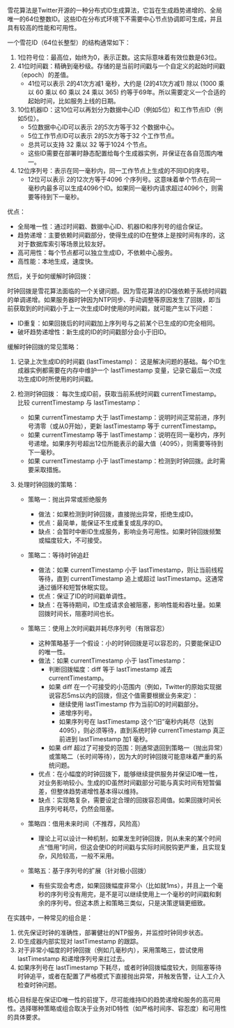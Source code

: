 
雪花算法是Twitter开源的一种分布式ID生成算法，它旨在生成趋势递增的、全局唯一的64位整数ID。这些ID在分布式环境下不需要中心节点协调即可生成，并且具有较高的性能和可用性。

一个雪花ID（64位长整型）的结构通常如下：

1.  1位符号位：最高位，始终为0，表示正数。这实际意味着有效位数是63位。
2.  41位时间戳：精确到毫秒级。存储的是当前时间戳与一个自定义的起始时间戳（epoch）的差值。
    *   41位可以表示 2的41次方减1 毫秒，大约是 (2的41次方减1) 除以 (1000 乘以 60 乘以 60 乘以 24 乘以 365) 约等于69年。所以需要定义一个合适的起始时间，比如服务上线的日期。
3.  10位机器ID：这10位可以再划分为数据中心ID（例如5位）和工作节点ID（例如5位）。
    *   5位数据中心ID可以表示 2的5次方等于32 个数据中心。
    *   5位工作节点ID可以表示 2的5次方等于32 个工作节点。
    *   总共可以支持 32 乘以 32 等于1024 个节点。
    *   这些ID需要在部署时静态配置给每个生成器实例，并保证在各自范围内唯一。
4.  12位序列号：表示在同一毫秒内，同一工作节点上生成的不同ID的序号。
    *   12位可以表示 2的12次方等于4096 个序列号。这意味着单个节点在同一毫秒内最多可以生成4096个ID。如果同一毫秒内请求超过4096个，则需要等待到下一毫秒。

优点：
*   全局唯一性：通过时间戳、数据中心ID、机器ID和序列号的组合保证。
*   趋势递增：主要依赖时间戳部分，使得生成的ID在整体上是按时间有序的，这对于数据库索引等场景比较友好。
*   高可用性：每个节点都可以独立生成ID，不依赖中心服务。
*   高性能：本地生成，速度快。

然后，关于如何缓解时钟回拨：

时钟回拨是雪花算法面临的一个关键问题。因为雪花算法的ID强依赖于系统时间戳的单调递增。如果服务器时钟因为NTP同步、手动调整等原因发生了回拨，即当前获取到的时间戳小于上一次生成ID时使用的时间戳，就可能产生以下问题：
*   ID重复：如果回拨后的时间戳加上序列号与之前某个已生成的ID完全相同。
*   破坏趋势递增性：新生成的ID的时间戳部分会小于旧ID。

缓解时钟回拨的常见策略：

1.  记录上次生成ID的时间戳 (lastTimestamp)：
    这是解决问题的基础。每个ID生成器实例都需要在内存中维护一个 lastTimestamp 变量，记录它最后一次成功生成ID时所使用的时间戳。

2.  检测时钟回拨：
    每次生成ID前，获取当前系统时间戳 currentTimestamp。
    比较 currentTimestamp 与 lastTimestamp：
    *   如果 currentTimestamp 大于 lastTimestamp：说明时间正常前进，序列号清零（或从0开始），更新 lastTimestamp 等于 currentTimestamp。
    *   如果 currentTimestamp 等于 lastTimestamp：说明在同一毫秒内，序列号递增。如果序列号超出12位所能表示的最大值（4095），则需要等待到下一毫秒。
    *   如果 currentTimestamp 小于 lastTimestamp：检测到时钟回拨。此时需要采取措施。

3.  处理时钟回拨的策略：

    *   策略一：抛出异常或拒绝服务
        *   做法：如果检测到时钟回拨，直接抛出异常，拒绝生成ID。
        *   优点：最简单，能保证不生成重复或乱序的ID。
        *   缺点：会暂时中断ID生成服务，影响业务可用性。如果时钟回拨频繁或幅度较大，不可接受。

    *   策略二：等待时钟追赶
        *   做法：如果 currentTimestamp 小于 lastTimestamp，则让当前线程等待，直到 currentTimestamp 追上或超过 lastTimestamp。这通常通过循环和短暂休眠实现。
        *   优点：保证了ID的时间戳单调性。
        *   缺点：在等待期间，ID生成请求会被阻塞，影响性能和吞吐量。如果回拨时间长，阻塞时间也长。

    *   策略三：使用上次时间戳并耗尽序列号（有限容忍）
        *   这种策略基于一个假设：小的时钟回拨是可以容忍的，只要能保证ID的唯一性。
        *   做法：如果 currentTimestamp 小于 lastTimestamp：
            *   判断回拨幅度：diff 等于 lastTimestamp 减去 currentTimestamp。
            *   如果 diff 在一个可接受的小范围内（例如，Twitter的原始实现据说容忍5ms以内的回拨，但这个值需要根据业务来定）：
                *   继续使用 lastTimestamp 作为当前ID的时间戳部分。
                *   递增序列号。
                *   如果序列号在 lastTimestamp 这个“旧”毫秒内耗尽（达到4095），则必须等待，直到系统时钟 currentTimestamp 真正前进到 lastTimestamp 加1 毫秒。
            *   如果 diff 超过了可接受的范围：则通常退回到策略一（抛出异常）或策略二（长时间等待），因为大的时钟回拨可能意味着严重的系统问题。
        *   优点：在小幅度的时钟回拨下，能够继续提供服务并保证ID唯一性，对业务影响较小。生成的ID虽然时间戳部分可能与真实时间有短暂偏差，但整体趋势递增性基本得以维持。
        *   缺点：实现略复杂，需要设定合理的回拨容忍阈值。如果回拨时间长且序列号耗尽，仍然会阻塞。

    *   策略四：借用未来时间（不推荐，风险高）
        *   理论上可以设计一种机制，如果发生时钟回拨，则从未来的某个时间点“借用”时间，但这会使ID的时间戳与实际时间脱钩更严重，且实现复杂，风险较高，一般不采用。

    *   策略五：基于序列号的扩展（针对极小回拨）
        *   有些实现会考虑，如果回拨幅度非常小（比如就1ms），并且上一个毫秒的序列号没有用完，是不是可以继续使用上一个毫秒的时间戳和剩余的序列号。但这本质上和策略三类似，只是决策逻辑更细致。

在实践中，一种常见的组合是：
1.  优先保证时钟的准确性，部署健壮的NTP服务，并监控时钟同步状态。
2.  ID生成器内部实现对 lastTimestamp 的跟踪。
3.  对于非常小幅度的时钟回拨（例如几毫秒内），采用策略三，尝试使用 lastTimestamp 和递增序列号来扛过去。
4.  如果序列号在 lastTimestamp 下耗尽，或者时钟回拨幅度较大，则阻塞等待时钟追平，或者在配置了严格模式下直接抛出异常，并触发告警，让人工介入检查时钟问题。

核心目标是在保证ID唯一性的前提下，尽可能维持ID的趋势递增和服务的高可用性。选择哪种策略或组合取决于业务对ID特性（如严格时间序、容忍度）和可用性的具体要求。

